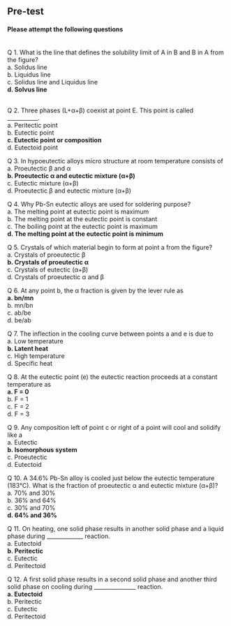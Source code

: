 ## <b> Pre-test</b>
#### Please attempt the following questions

<br>
Q 1.  What is the line that defines the solubility limit of A in B and B in A from the figure?<br>
a. Solidus line<br>
b. Liquidus line<br>
c. Solidus line and Liquidus line<br>
<b>d. Solvus line</b><br><br>

Q 2.  Three phases (L+α+β) coexist at point E. This point is called ___________.<br>
a. Peritectic point<br>
b. Eutectic point<br>
<b>c. Eutectic point or composition</b> <br>
d. Eutectoid point<br>

Q 3.  In hypoeutectic alloys micro structure at room temperature consists of<br>
a. Proeutectic β and α<br>
<b>b. Proeutectic α and eutectic mixture (α+β)</b><br>
c. Eutectic mixture (α+β)<br>
d. Proeutectic β and eutectic mixture (α+β)<br>

Q 4.  Why Pb-Sn eutectic alloys are used for soldering purpose?<br>
a. The melting point at eutectic point is maximum<br>
b. The melting point at the eutectic point is constant<br>
c. The boiling point at the eutectic point is maximum<br>
<b>d. The melting point at the eutectic point is minimum</b><br>

Q 5.  Crystals of which material begin to form at point a from the figure?<br>
a. Crystals of proeutectic β<br>
<b>b. Crystals of proeutectic α</b> <br>
c. Crystals of eutectic (α+β)<br>
d. Crystals of proeutectic α and β<br>


Q 6.  At any point b, the α fraction is given by the lever rule as<br>
<b>a. bn/mn</b> <br>
b. mn/bn<br>
c. ab/be<br>
d. be/ab<br>

Q 7.  The inflection in the cooling curve between points a and e is due to<br>
a. Low temperature<br>
<b>b. Latent heat </b><br>
c. High temperature<br>
d. Specific heat<br>

Q 8.  At the eutectic point (e) the eutectic reaction proceeds at a constant temperature as <br>
<b>a. F = 0</b> <br>
b. F = 1<br>
c. F = 2<br>
d. F = 3<br>

Q 9.  Any composition left of point c or right of a point will cool and solidify like a<br>
a. Eutectic<br>
<b>b. Isomorphous system</b> <br>
c. Proeutectic<br>
d. Eutectoid<br>

Q 10.  A 34.6% Pb-Sn alloy is cooled just below the eutectic temperature (183°C). What is the fraction of proeutectic α and eutectic mixture (α+β)?<br>
a. 70% and 30%<br>
b. 36% and 64%<br>
c. 30% and 70%<br>
<b>d. 64% and 36%</b> <br>

Q 11.  On heating, one solid phase results in another solid phase and a liquid phase during _____________ reaction.<br>
a. Eutectoid<br>
<b>b. Peritectic</b> <br>
c. Eutectic<br>
d. Peritectoid<br>

Q 12.  A first solid phase results in a second solid phase and another third solid phase on cooling during _______________ reaction.<br>
<b>a. Eutectoid</b> <br>
b. Peritectic<br>
c. Eutectic<br>
d. Peritectoid<br>
